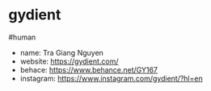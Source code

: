# gydient

#human

- name: Tra Giang Nguyen
- website: https://gydient.com/
- behace: https://www.behance.net/GY167
- instagram: https://www.instagram.com/gydient/?hl=en
